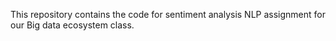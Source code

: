 This repository contains the code for sentiment analysis NLP assignment for our Big data ecosystem class.